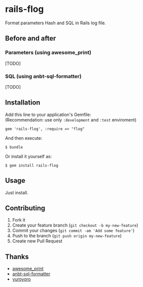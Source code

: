 # rails-flog

Format parameters Hash and SQL in Rails log file.

## Before and after

### Parameters (using awesome_print)

[TODO]

### SQL (using anbt-sql-formatter)

[TODO]

## Installation

Add this line to your application's Gemfile:  
(Recommendation: use only `:development` and `:test` enviroment)

    gem 'rails-flog', :require => "flog"

And then execute:

    $ bundle

Or install it yourself as:

    $ gem install rails-flog

## Usage

Just install.

## Contributing

1. Fork it
2. Create your feature branch (`git checkout -b my-new-feature`)
3. Commit your changes (`git commit -am 'Add some feature'`)
4. Push to the branch (`git push origin my-new-feature`)
5. Create new Pull Request

## Thanks

- [awesome_print](https://github.com/michaeldv/awesome_print)
- [anbt-sql-formatter](https://github.com/sonota/anbt-sql-formatter)
- [yuroyoro](http://yuroyoro.hatenablog.com/entry/2013/04/12/141648)
